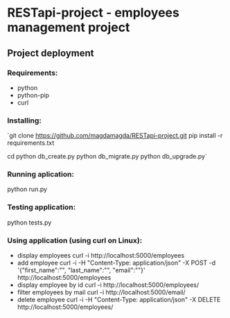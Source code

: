 # RESTapi-project - employees management project

## Project deployment ##

### Requirements: ###
- python
- python-pip
- curl

### Installing: ###

`git clone https://github.com/magdamagda/RESTapi-project.git <your directory>
pip install -r requirements.txt

cd <your directory>
python db_create.py
python db_migrate.py
python db_upgrade.py`

### Running aplication: ###
python run.py

### Testing application: ###
python tests.py

### Using application (using curl on Linux): ###
 - display employees
 curl -i http://localhost:5000/employees
 - add employee
 curl -i -H "Content-Type: application/json" -X POST -d '{"first_name":"<first name>", "last_name":"<last name>", "email":"<email>"}' http://localhost:5000/employees
 - display employee by id
 curl -i http://localhost:5000/employees/<id>
 - filter employees by mail
 curl -i http://localhost:5000/email/<email>
 - delete employee
 curl -i -H "Content-Type: application/json" -X DELETE http://localhost:5000/employees/<id>




